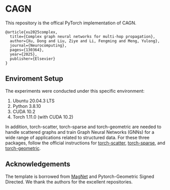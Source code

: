 # CAGN
This repository is the offical PyTorch implementation of CAGN.
```
@article{xu2025complex,
  title={Complex graph neural networks for multi-hop propagation},
  author={Xu, Dong and Liu, Ziye and Li, Fengming and Meng, Yulong},
  journal={Neurocomputing},
  pages={130364},
  year={2025},
  publisher={Elsevier}
}
```
## Enviroment Setup
The experiments were conducted under this specific environment:

1. Ubuntu 20.04.3 LTS
2. Python 3.8.10
3. CUDA 10.2
4. Torch 1.11.0 (with CUDA 10.2)

In addition, torch-scatter, torch-sparse and torch-geometric are needed to handle scattered graphs and train Graph Neural Networks (GNNs) for a wide range of applications related to structured data. For these three packages, follow the official instructions for [torch-scatter](https://github.com/rusty1s/pytorch_scatter), [torch-sparse](https://github.com/rusty1s/pytorch_sparse), and [torch-geometric](https://pytorch-geometric.readthedocs.io/en/latest/notes/installation.html).


## Acknowledgements

The template is borrowed from [MagNet](https://github.com/matthew-hirn/magnet) and Pytorch-Geometric Signed Directed. We thank the authors for the excellent repositories.
